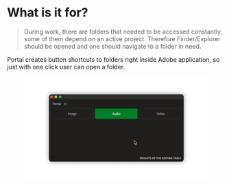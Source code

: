 # What is it for?

> During work, there are folders that needed to be accessed constantly, some of them depend on an active project. Therefore Finder/Explorer should be opened and one should navigate to a folder in need.

Portal creates button shortcuts to folders right inside Adobe application, so just with one click user can open a folder.

<figure><img src="../../.gitbook/assets/portal_open.gif" alt=""><figcaption></figcaption></figure>
